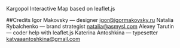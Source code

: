 Kargopol Interactive Map
based on leaflet.js

##Credits
Igor Makovsky — designer
igor@igormakovsky.ru
Natalia Rybalchenko — brand strategist
natalia@asmysl.com
Alexey Tarutin — coder
help with leaflet.js
Katerina Antoshkina — typesetter
katyaaantoshkina@gmail.com